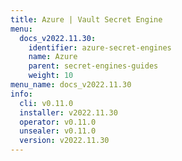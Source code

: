 ```yaml
---
title: Azure | Vault Secret Engine
menu:
  docs_v2022.11.30:
    identifier: azure-secret-engines
    name: Azure
    parent: secret-engines-guides
    weight: 10
menu_name: docs_v2022.11.30
info:
  cli: v0.11.0
  installer: v2022.11.30
  operator: v0.11.0
  unsealer: v0.11.0
  version: v2022.11.30
---
```


